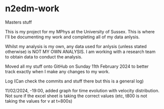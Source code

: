 # n2edm-work
Masters stuff


This is my project for my MPhys at the University of Sussex. This is where I'll be documenting my work and completing all of my data anlysis. 

Whilst my analysis is my own, any data used for anlysis (unless stated otherwise) is NOT MY OWN ANALYSIS. I am working with a research team to obtain data to conduct the analysis.

Moved all my stuff onto GitHub on Sunday 11th February 2024 to better track exactly when I make any changes to my work.

Log (Can check the commits and stuff there but this is a general log)

11/02/2024, -19:00, added graph for time evolution with velocity distribution. Not sure if the excel sheet is taking the correct values (etc, t800 is not taking the values for v at t=800s)

